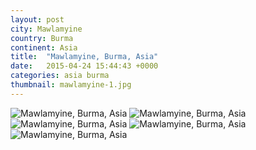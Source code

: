 ```yaml
---
layout: post
city: Mawlamyine
country: Burma
continent: Asia
title:  "Mawlamyine, Burma, Asia"
date:   2015-04-24 15:44:43 +0000
categories: asia burma
thumbnail: mawlamyine-1.jpg
---
```


<div class="img-container">
	<img class="img-responsive" src="{{ site.github.url }}/img/countries/burma/mawlamyine-1.jpg" alt="Mawlamyine, Burma, Asia"/>
	<img class="img-responsive" src="{{ site.github.url }}/img/countries/burma/mawlamyine-2.jpg" alt="Mawlamyine, Burma, Asia"/>
	<img class="img-responsive" src="{{ site.github.url }}/img/countries/burma/mawlamyine-3.jpg" alt="Mawlamyine, Burma, Asia"/>
	<img class="img-responsive" src="{{ site.github.url }}/img/countries/burma/mawlamyine-4.jpg" alt="Mawlamyine, Burma, Asia"/>
	<img class="img-responsive" src="{{ site.github.url }}/img/countries/burma/mawlamyine-5.jpg" alt="Mawlamyine, Burma, Asia"/>
</div>
